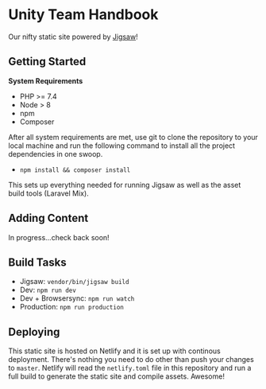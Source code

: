 # Unity Team Handbook
Our nifty static site powered by [Jigsaw](https://jigsaw.tighten.co/)!

## Getting Started

**System Requirements**

* PHP >= 7.4
* Node > 8
* npm
* Composer

After all system requirements are met, use git to clone the repository to your local machine and run the following command to install all the project dependencies in one swoop.

* `npm install && composer install`

This sets up everything needed for running Jigsaw as well as the asset build tools (Laravel Mix).

## Adding Content
In progress...check back soon!

## Build Tasks
* Jigsaw: `vendor/bin/jigsaw build`
* Dev: `npm run dev`
* Dev + Browsersync: `npm run watch`
* Production: `npm run production`

## Deploying
This static site is hosted on Netlify and it is set up with continous deployment. There's nothing you need to do other than push your changes to `master`. Netlify will read the `netlify.toml` file in this repository and run a full build to generate the static site and compile assets. Awesome!
